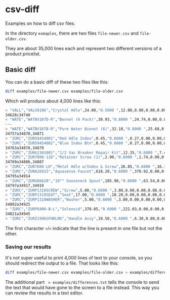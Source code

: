 # csv-diff
Examples on how to diff csv files.

In the directory `exmaples`, there are two files `file-newer.csv` and `file-older.csv`.

They are about 35,000 lines each and represent two different versions of a product pricelist.

## Basic diff

You can do a basic diff of these two files like this:

```bash
diff examples/file-newer.csv examples/file-older.csv
```

Which will produce about 4,000 lines like this:

```bash
> "VALL","VALV8186","Crystal Hdle",24.00,"0.5000 ",12.00,0.00,0.00,0.00,0.00,0.00,12.00
34628c34740
< "WATE","WATBV107D-R","Bonnet (6 Pack)",30.93,"0.8000 ",24.74,0.00,0.00,0.00,0.00,0.00,24.74
---
> "WATE","WATBV107B-R","Pure Water Binnet (6)",32.10,"0.8000 ",25.68,0.00,0.00,0.00,0.00,0.00,25.68
34757a34870,34871
> "ZURC","ZUR59454001","Red Hdle Index",0.45,"0.6000 ",0.27,0.00,0.00,0.00,0.00,0.00,0.27
> "ZURC","ZUR59454002","Blue Index Btn",0.45,"0.6000 ",0.27,0.00,0.00,0.00,0.00,0.00,0.27
34763a34878,34879
> "ZURC","ZUR62301001","1/2 Vac Breaker Repair Kit",12.35,"0.6000 ",7.41,0.00,0.00,0.00,0.00,0.00,7.41
> "ZURC","ZUR7000-11D","Retainer Screw (1)",2.90,"0.6000 ",1.74,0.00,0.00,0.00,0.00,0.00,1.74
34769a34886,34887
> "ZURC","ZUR7600-LH","Metal Hdle w/Index & Screw",26.85,"0.6000 ",16.11,0.00,0.00,0.00,0.00,0.00,16.11
> "ZURC","ZURA26915","Aquasense Faucet",618.20,"0.6000 ",370.92,0.00,0.00,0.00,0.00,0.00,370.92
34795a34914
> "ZURC","ZURG66620","10"" Gooseneck Spout",105.90,"0.6000 ",63.54,0.00,0.00,0.00,0.00,0.00,63.54
34797a34917,34919
> "ZURC","ZURP1310SCREW","Screw",5.00,"0.6000 ",3.00,0.00,0.00,0.00,0.00,0.00,3.00
> "ZURC","ZURP1310SEAT","Seat",17.00,"0.6000 ",10.20,0.00,0.00,0.00,0.00,0.00,10.20
> "ZURC","ZURP1310WASHER","Washer",5.00,"0.6000 ",3.00,0.00,0.00,0.00,0.00,0.00,3.00
34802a34925
> "ZURC","ZURP6900-B-L","Solenoid",370.05,"0.6000 ",222.03,0.00,0.00,0.00,0.00,0.00,222.03
34821a34945
> "ZURC","ZURZ1996SFHDLRK","Handle Assy",10.50,"0.6000 ",6.30,0.00,0.00,0.00,0.00,0.00,6.30
```

The first character `>`/`<` indicate that the line is present in one file but not the other.

### Saving our results

It's not super useful to print 4,000 lines of text to your console, so you should redirect the output to a file.  That looks like this:
```bash
diff examples/file-newer.csv examples/file-older.csv > examples/differences.txt
```

The additional part ` > examples/differences.txt` tells the console to send the text that would have gone to the screen to a file instead.  This way you can review the results in a text editor.

